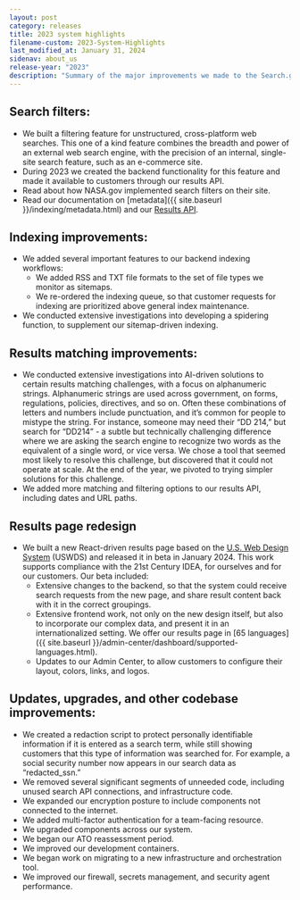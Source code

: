 ```yaml
---
layout: post
category: releases
title: 2023 system highlights
filename-custom: 2023-System-Highlights
last_modified_at: January 31, 2024
sidenav: about_us
release-year: "2023"
description: "Summary of the major improvements we made to the Search.gov system during 2023."
---
```


## Search filters: 
* We built a filtering feature for unstructured, cross-platform web searches. This one of a kind feature combines the breadth and power of an external web search engine, with the precision of an internal, single-site search feature, such as an e-commerce site.  
* During 2023 we created the backend functionality for this feature and made it available to customers through our results API. 
* Read about how NASA.gov implemented search filters on their site.
* Read our documentation on [metadata]({{ site.baseurl }}/indexing/metadata.html) and our [Results API](https://open.gsa.gov/api/searchgov-results/).

## Indexing improvements:
* We added several important features to our backend indexing workflows:
  * We added RSS and TXT file formats to the set of file types we monitor as sitemaps.
  * We re-ordered the indexing queue, so that customer requests for indexing are prioritized above general index maintenance.
* We conducted extensive investigations into developing a spidering function, to supplement our sitemap-driven indexing. 

## Results matching improvements:
* We conducted extensive investigations into AI-driven solutions to certain results matching challenges, with a focus on alphanumeric strings. Alphanumeric strings are used across government, on forms, regulations, policies, directives, and so on. Often these combinations of letters and numbers include punctuation, and it’s common for people to mistype the string. For instance, someone may need their “DD 214,” but search for “DD214” - a subtle but technically challenging difference where we are asking the search engine to recognize two words as the equivalent of a single word, or vice versa. We chose a tool that seemed most likely to resolve this challenge, but discovered that it could not operate at scale. At the end of the year, we pivoted to trying simpler solutions for this challenge.
* We added more matching and filtering options to our results API, including dates and URL paths.

## Results page redesign
* We built a new React-driven results page based on the [U.S. Web Design System](https://designsystem.digital.gov/) (USWDS) and released it in beta in January 2024. This work supports compliance with the 21st Century IDEA, for ourselves and for our customers. Our beta included:
  * Extensive changes to the backend, so that the system could receive search requests from the new page, and share result content back with it in the correct groupings. 
  * Extensive frontend work, not only on the new design itself, but also to incorporate our complex data, and present it in an internationalized setting. We offer our results page in [65 languages]({{ site.baseurl }}/admin-center/dashboard/supported-languages.html).
  * Updates to our Admin Center, to allow customers to configure their layout, colors, links, and logos.

## Updates, upgrades, and other codebase improvements:
* We created a redaction script to protect personally identifiable information if it is entered as a search term, while still showing customers that this type of information was searched for. For example, a social security number now appears in our search data as “redacted_ssn.”
* We removed several significant segments of unneeded code, including unused search API connections, and infrastructure code.
* We expanded our encryption posture to include components not connected to the internet.
* We added multi-factor authentication for a team-facing resource.
* We upgraded components across our system.
* We began our ATO reassessment period.
* We improved our development containers.
* We began work on migrating to a new infrastructure and orchestration tool.
* We improved our firewall, secrets management, and security agent performance.
